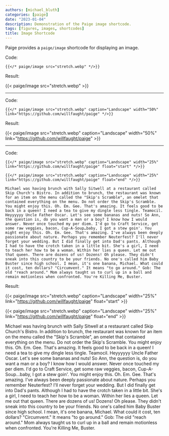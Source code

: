 ```yaml
---
authors: [michael_bluth]
categories: [paige]
date: "2023-01-04"
description: Demonstration of the Paige image shortcode.
tags: [figures, images, shortcodes]
title: Image Shortcode
---
```


Paige provides a `paige/image` shortcode for displaying an image.

<!--more-->

Code:

```go-text-template
{{</* paige/image src="stretch.webp" */>}}
```

Result:

{{< paige/image src="stretch.webp" >}}

---

Code:

```go-text-template
{{</* paige/image src="stretch.webp" caption="Landscape" width="50%" link="https://github.com/willfaught/paige" */>}}
```

Result:

{{< paige/image src="stretch.webp" caption="Landscape" width="50%" link="https://github.com/willfaught/paige" >}}

---

Code:

```go-text-template
{{</* paige/image src="stretch.webp" caption="Landscape" width="25%" link="https://github.com/willfaught/paige" float="start" */>}}

{{</* paige/image src="stretch.webp" caption="Landscape" width="25%" link="https://github.com/willfaught/paige" float="end" */>}}

Michael was having brunch with Sally Sitwell at a restaurant called Skip Church's Bistro. In addition to brunch, the restaurant was known for an item on the menu called the "Skip's Scramble", an omelet that contained everything on the menu. Do not order the Skip's Scramble. You might enjoy this. Oh. Em. Gee. That's amazing. It feels good to be back in a queen! I need a tea to give my dingle less tingle. Teamocil. Heyyyyyy Uncle Father Oscar. Let's see some bananas and nuts! So Ann, the question is, do you want a man or a boy? I know how I would answer. Never once touched my per diem. I'd go to Craft Service, get some raw veggies, bacon, Cup-A-Soup…baby, I got a stew goin'. You might enjoy this. Oh. Em. Gee. That's amazing. I've always been deeply passionate about nature. Perhaps you remember Neuterfest? I'll never forget your wedding. But I did finally get into Dad's pants. Although I had to have the crotch taken in a little bit. She's a girl, I need to teach her how to be a woman. Within her lies a queen. Let me out that queen. There are dozens of us! Dozens! Oh please. They didn't sneak into this country to be your friends. No one's called him Baby Buster since high school. I mean, it's one banana, Michael. What could it cost, ten dollars? "Circumvent." It means "to go around." Gob: The old "reach around." Mom always taught us to curl up in a ball and remain motionless when confronted. You're Killing Me, Buster.
```

Result:

{{< paige/image src="stretch.webp" caption="Landscape" width="25%" link="https://github.com/willfaught/paige" float="start" >}}

{{< paige/image src="stretch.webp" caption="Landscape" width="25%" link="https://github.com/willfaught/paige" float="end" >}}

Michael was having brunch with Sally Sitwell at a restaurant called Skip Church's Bistro. In addition to brunch, the restaurant was known for an item on the menu called the "Skip's Scramble", an omelet that contained everything on the menu. Do not order the Skip's Scramble. You might enjoy this. Oh. Em. Gee. That's amazing. It feels good to be back in a queen! I need a tea to give my dingle less tingle. Teamocil. Heyyyyyy Uncle Father Oscar. Let's see some bananas and nuts! So Ann, the question is, do you want a man or a boy? I know how I would answer. Never once touched my per diem. I'd go to Craft Service, get some raw veggies, bacon, Cup-A-Soup…baby, I got a stew goin'. You might enjoy this. Oh. Em. Gee. That's amazing. I've always been deeply passionate about nature. Perhaps you remember Neuterfest? I'll never forget your wedding. But I did finally get into Dad's pants. Although I had to have the crotch taken in a little bit. She's a girl, I need to teach her how to be a woman. Within her lies a queen. Let me out that queen. There are dozens of us! Dozens! Oh please. They didn't sneak into this country to be your friends. No one's called him Baby Buster since high school. I mean, it's one banana, Michael. What could it cost, ten dollars? "Circumvent." It means "to go around." Gob: The old "reach around." Mom always taught us to curl up in a ball and remain motionless when confronted. You're Killing Me, Buster.
